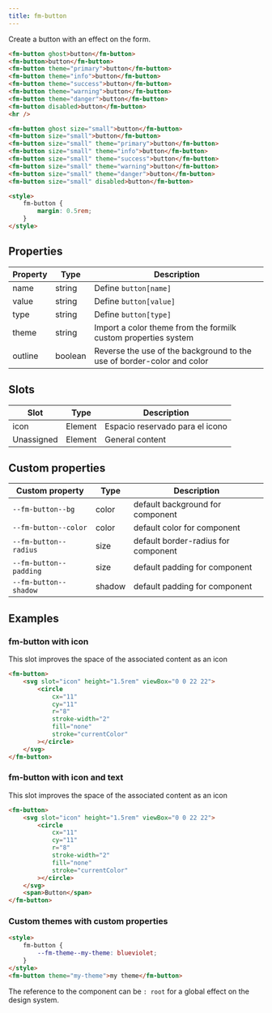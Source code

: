 ```yaml
---
title: fm-button
---
```


Create a button with an effect on the form.

```html preview
<fm-button ghost>button</fm-button>
<fm-button>button</fm-button>
<fm-button theme="primary">button</fm-button>
<fm-button theme="info">button</fm-button>
<fm-button theme="success">button</fm-button>
<fm-button theme="warning">button</fm-button>
<fm-button theme="danger">button</fm-button>
<fm-button disabled>button</fm-button>
<hr />

<fm-button ghost size="small">button</fm-button>
<fm-button size="small">button</fm-button>
<fm-button size="small" theme="primary">button</fm-button>
<fm-button size="small" theme="info">button</fm-button>
<fm-button size="small" theme="success">button</fm-button>
<fm-button size="small" theme="warning">button</fm-button>
<fm-button size="small" theme="danger">button</fm-button>
<fm-button size="small" disabled>button</fm-button>

<style>
    fm-button {
        margin: 0.5rem;
    }
</style>
```

## Properties

| Property | Type    | Description                                                            |
| -------- | ------- | ---------------------------------------------------------------------- |
| name     | string  | Define `button[name]`                                                  |
| value    | string  | Define `button[value]`                                                 |
| type     | string  | Define `button[type]`                                                  |
| theme    | string  | Import a color theme from the formilk custom properties system         |
| outline  | boolean | Reverse the use of the background to the use of border-color and color |

## Slots

| Slot       | Type    | Description                     |
| ---------- | ------- | ------------------------------- |
| icon       | Element | Espacio reservado para el icono |
| Unassigned | Element | General content                 |

## Custom properties

| Custom property        | Type   | Description                         |
| ---------------------- | ------ | ----------------------------------- |
| `--fm-button--bg`      | color  | default background for component    |
| `--fm-button--color`   | color  | default color for component         |
| `--fm-button--radius`  | size   | default border-radius for component |
| `--fm-button--padding` | size   | default padding for component       |
| `--fm-button--shadow`  | shadow | default padding for component       |

## Examples

### fm-button with icon

This slot improves the space of the associated content as an icon

```html preview
<fm-button>
    <svg slot="icon" height="1.5rem" viewBox="0 0 22 22">
        <circle
            cx="11"
            cy="11"
            r="8"
            stroke-width="2"
            fill="none"
            stroke="currentColor"
        ></circle>
    </svg>
</fm-button>
```

### fm-button with icon and text

This slot improves the space of the associated content as an icon

```html preview
<fm-button>
    <svg slot="icon" height="1.5rem" viewBox="0 0 22 22">
        <circle
            cx="11"
            cy="11"
            r="8"
            stroke-width="2"
            fill="none"
            stroke="currentColor"
        ></circle>
    </svg>
    <span>Button</span>
</fm-button>
```

### Custom themes with custom properties

```html preview
<style>
    fm-button {
        --fm-theme--my-theme: blueviolet;
    }
</style>
<fm-button theme="my-theme">my theme</fm-button>
```

The reference to the component can be `: root` for a global effect on the design system.
